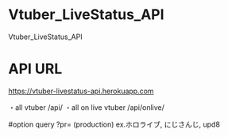 # Vtuber_LiveStatus_API
 Vtuber_LiveStatus_API

# API URL
 https://vtuber-livestatus-api.herokuapp.com

 ・all vtuber 
    /api/
 ・all on live vtuber
    /api/onlive/

#option query
    ?pr= (production) ex.ホロライブ, にじさんじ, upd8